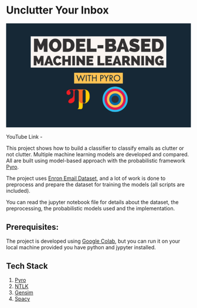# Unclutter Your Inbox

![YT](./YT.jpg)

YouTube Link -

This project shows how to build a classifier to classify emails as clutter or not clutter. Multiple machine learning models are developed and compared. All are built using model-based approach with the probabilistic framework [Pyro](https://pyro.ai/).

The project uses [Enron Email Dataset](http://www.cs.cmu.edu/~enron/), and a lot of work is done to preprocess and prepare the dataset for training the models (all scripts are included).

You can read the jupyter notebook file for details about the dataset, the preprocessing, the probabilistic models used and the implementation.

## Prerequisites:

The project is developed using [Google Colab](https://research.google.com/colaboratory/), but you can run it on your local machine provided you have python and jypyter installed.

## Tech Stack

1. [Pyro](https://pyro.ai/)
2. [NTLK](https://www.nltk.org/)
3. [Gensim](https://radimrehurek.com/gensim/)
4. [Spacy](https://spacy.io/)